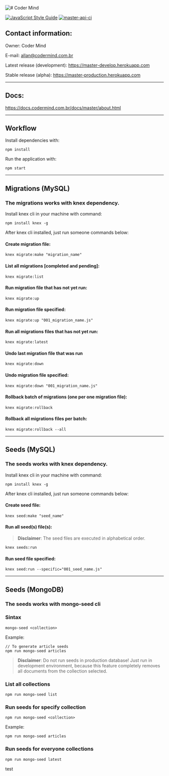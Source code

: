 ![# Coder Mind](https://i.imgur.com/IKPFcHr.png)

[![JavaScript Style Guide](https://cdn.rawgit.com/standard/standard/master/badge.svg)](https://github.com/standard/standard)
[![master-api-ci](https://circleci.com/gh/coder-mind-project/master.svg?style=shield)](https://circleci.com/gh/coder-mind-project/master)

## Contact information:

Owner: Coder Mind

E-mail: allan@codermind.com.br

Latest release (development): https://master-develop.herokuapp.com

Stable release (alpha): https://master-production.herokuapp.com
___

## Docs:

https://docs.codermind.com.br/docs/master/about.html

___

## Workflow

Install dependencies with:

`npm install`

Run the application with: 

`npm start`

___

## Migrations (MySQL)

### The migrations works with knex dependency.

Install knex cli in your machine with command: 

    npm install knex -g

After knex cli installed, just run someone commands below:

#### Create migration file:

    knex migrate:make "migration_name"

#### List all migrations [completed and pending]:

    knex migrate:list
    
#### Run migration file that has not yet run:

    knex migrate:up

#### Run migration file specified:

    knex migrate:up "001_migration_name.js"

#### Run all migrations files that has not yet run:

    knex migrate:latest
    
#### Undo last migration file that was run

    knex migrate:down
    
#### Undo migration file specified:

    knex migrate:down "001_migration_name.js"

#### Rollback batch of migrations (one per one migration file):

    knex migrate:rollback

#### Rollback all migrations files per batch:

    knex migrate:rollback --all

___


## Seeds (MySQL)

### The seeds works with knex dependency.

Install knex cli in your machine with command: 

    npm install knex -g

After knex cli installed, just run someone commands below:

#### Create seed file:

    knex seed:make "seed_name"
    
#### Run all seed(s) file(s):

> **Disclaimer**:  The seed files are executed in alphabetical order.

    knex seeds:run

#### Run seed file specified:

    knex seed:run --specific="001_seed_name.js"
___

## Seeds (MongoDB)

### The seeds works with mongo-seed cli

### Sintax

`mongo-seed <collection>`

Example:

    // To generate article seeds
    npm run mongo-seed articles

> **Disclaimer**: Do not run seeds in production database!
Just run in development environment, because this feature completely removes all documents from the collection selected.

### List all collections

`npm run mongo-seed list`

### Run seeds for specify collection

`npm run mongo-seed <collection>`  

Example:

 `npm run mongo-seed articles`

### Run seeds for everyone collections

`npm run mongo-seed latest`

test